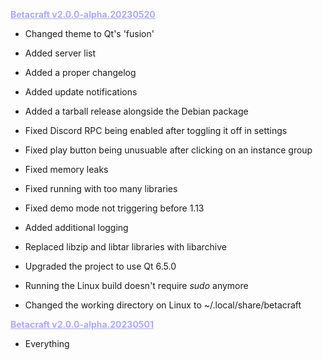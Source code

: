 <b style="color: #aaaaff;"><u>Betacraft v2.0.0-alpha.20230520</u></b>

- Changed theme to Qt's 'fusion'
- Added server list
- Added a proper changelog
- Added update notifications
- Added a tarball release alongside the Debian package
- Fixed Discord RPC being enabled after toggling it off in settings
- Fixed play button being unusuable after clicking on an instance group
- Fixed memory leaks
- Fixed running with too many libraries
- Fixed demo mode not triggering before 1.13
- Added additional logging

- Replaced libzip and libtar libraries with libarchive
- Upgraded the project to use Qt 6.5.0
- Running the Linux build doesn't require *sudo* anymore
- Changed the working directory on Linux to ~/.local/share/betacraft

<b style="color: #aaaaff;"><u>Betacraft v2.0.0-alpha.20230501</u></b>

- Everything
